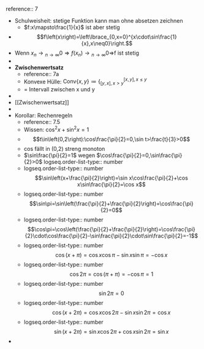 reference:: 7

- Schulweisheit: stetige Funktion kann man ohne absetzen zeichnen
	- $f:x\mapsto\frac{1}{x}$ ist aber stetig
- $$f\left(x\right)=\left\lbrace_{0,x=0}^{x\cdot\sin\frac{1}{x},x\neq0}\right.$$
- Wenn $x_{n}\longrightarrow{}_{n\rightarrow\infty}0\Rightarrow f\left(x_{n}\right)\longrightarrow{}_{n\rightarrow\infty}0\Rightarrow$f ist stetig
-
- **Zwischenwertsatz**
	- reference:: 7a
	- Konvexe Hülle: $\text{Conv}\left\lbrace x,y\right\rbrace\coloneqq\left\lbrace_{\left\lbrack y,x\right\rbrack,x>y}^{\left\lbrack x,y\right\rbrack,x\leq y}\right.$
	- = Intervall zwischen x und y
-
- [[Zwischenwertsatz]]
-
- Korollar: Rechenregeln
	- reference:: 7.5
	- Wissen: $\cos^2x+\sin^2x=1$
	- $$t\in\left(0,2\right):\cos\frac{\pi}{2}=0,\sin t>\frac{t}{3}>0$$
	- cos fällt in (0,2) streng monoton
	- $\sin\frac{\pi}{2}=1$ wegen $\cos\frac{\pi}{2}=0,\sin\frac{\pi}{2}>0$
	  logseq.order-list-type:: number
	- logseq.order-list-type:: number
	  $$\sin\left(x+\frac{\pi}{2}\right)=\sin x\cos\frac{\pi}{2}+\cos x\sin\frac{\pi}{2}=\cos x$$
	- logseq.order-list-type:: number
	  $$\sin\pi=\sin\left(\frac{\pi}{2}+\frac{\pi}{2}\right)=\cos\frac{\pi}{2}=0$$
	- logseq.order-list-type:: number
	  $$\cos\pi=\cos\left(\frac{\pi}{2}+\frac{\pi}{2}\right)=\cos\frac{\pi}{2}\cdot\cos\frac{\pi}{2}-\sin\frac{\pi}{2}\cdot\sin\frac{\pi}{2}=-1$$
	- logseq.order-list-type:: number
	  $$\cos\left(x+\pi\right)=\cos x\cos\pi-\sin x\sin\pi=-\cos x$$
	- logseq.order-list-type:: number
	  $$\cos2\pi=\cos\left(\pi+\pi\right)=-\cos\pi=1$$
	- logseq.order-list-type:: number
	  $$\sin2\pi=0$$
	- logseq.order-list-type:: number
	  $$\cos\left(x+2\pi\right)=\cos x\cos2\pi-\sin x\sin2\pi=\cos x$$
	- logseq.order-list-type:: number
	  $$\sin\left(x+2\pi\right)=\sin x\cos2\pi+\cos x\sin2\pi=\sin x$$
-